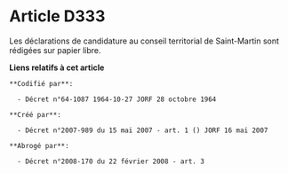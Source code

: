 # Article D333

Les déclarations de candidature au conseil territorial de Saint-Martin sont rédigées sur papier libre.

**Liens relatifs à cet article**

	**Codifié par**:

	  - Décret n°64-1087 1964-10-27 JORF 28 octobre 1964

	**Créé par**:

	  - Décret n°2007-989 du 15 mai 2007 - art. 1 () JORF 16 mai 2007

	**Abrogé par**:

	  - Décret n°2008-170 du 22 février 2008 - art. 3
